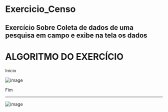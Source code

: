 # Exercicio_Censo
Exercício Sobre Coleta de dados de uma pesquisa em campo e exibe na tela os dados
------------------------------------------------------
# ALGORITMO DO EXERCÍCIO

Inicio

 ![image](https://user-images.githubusercontent.com/103973489/169926432-06a9a686-5c98-4c67-a52b-6e6063292119.png)
 
 Fim
 ____________________________________________________________________________________
 
 ![image](https://user-images.githubusercontent.com/103973489/169926488-a70f57d8-55e7-4b2d-834b-ec18899c5bb2.png)
